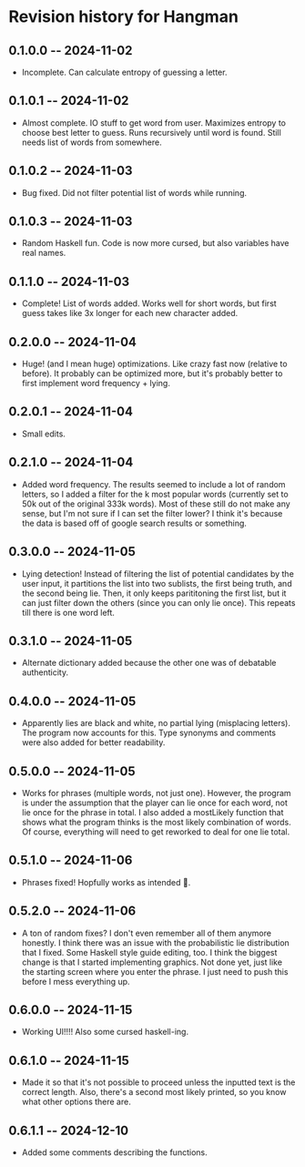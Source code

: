 # Revision history for Hangman

## 0.1.0.0 -- 2024-11-02

* Incomplete. Can calculate entropy of guessing a letter.

## 0.1.0.1 -- 2024-11-02

* Almost complete. IO stuff to get word from user. Maximizes entropy to choose best letter to guess. 
Runs recursively until word is found. Still needs list of words from somewhere.

## 0.1.0.2 -- 2024-11-03

* Bug fixed. Did not filter potential list of words while running.

## 0.1.0.3 -- 2024-11-03

* Random Haskell fun. Code is now more cursed, but also variables have real names.

## 0.1.1.0 -- 2024-11-03

* Complete! List of words added. Works well for short words, but first guess takes like 3x longer for
each new character added.

## 0.2.0.0 -- 2024-11-04

* Huge! (and I mean huge) optimizations. Like crazy fast now (relative to before). It probably can
be optimized more, but it's probably better to first implement word frequency + lying.

## 0.2.0.1 -- 2024-11-04

* Small edits.

## 0.2.1.0 -- 2024-11-04

* Added word frequency. The results seemed to include a lot of random letters, so I added a filter for
the k most popular words (currently set to 50k out of the original 333k words). Most of these still do
not make any sense, but I'm not sure if I can set the filter lower? I think it's because the data is
based off of google search results or something. 

## 0.3.0.0 -- 2024-11-05

* Lying detection! Instead of filtering the list of potential candidates by the user input, it partitions
the list into two sublists, the first being truth, and the second being lie. Then, it only keeps parititoning
the first list, but it can just filter down the others (since you can only lie once). This repeats till there
is one word left.

## 0.3.1.0 -- 2024-11-05

* Alternate dictionary added because the other one was of debatable authenticity.

## 0.4.0.0 -- 2024-11-05

* Apparently lies are black and white, no partial lying (misplacing letters). The program now accounts for
this. Type synonyms and comments were also added for better readability.

## 0.5.0.0 -- 2024-11-05

* Works for phrases (multiple words, not just one). However, the program is under the assumption that the player
can lie once for each word, not lie once for the phrase in total. I also added a mostLikely function that shows
what the program thinks is the most likely combination of words. Of course, everything will need to get reworked
to deal for one lie total.

## 0.5.1.0 -- 2024-11-06

* Phrases fixed! Hopfully works as intended :pray:.

## 0.5.2.0 -- 2024-11-06

* A ton of random fixes? I don't even remember all of them anymore honestly. I think there was an issue with the
probabilistic lie distribution that I fixed. Some Haskell style guide editing, too. I think the biggest change is
that I started implementing graphics. Not done yet, just like the starting screen where you enter the phrase. I just
need to push this before I mess everything up.

## 0.6.0.0 -- 2024-11-15

* Working UI!!!! Also some cursed haskell-ing.

## 0.6.1.0 -- 2024-11-15

* Made it so that it's not possible to proceed unless the inputted text is the correct length. Also, there's a second
most likely printed, so you know what other options there are.

## 0.6.1.1 -- 2024-12-10

* Added some comments describing the functions.